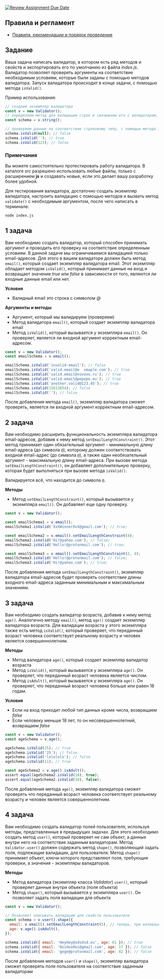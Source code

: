 [![Review Assignment Due Date](https://classroom.github.com/assets/deadline-readme-button-22041afd0340ce965d47ae6ef1cefeee28c7c493a6346c4f15d667ab976d596c.svg)](https://classroom.github.com/a/YbQvWPDc)
## Правила и регламент

- [Правила, рекомендации и порядок проведения](https://github.com/hexlet-college-students/exam-rules)

## Задание

Ваша задача написать валидатор, в котором есть ряд методов и свойств и экспортировать его по умолчанию из файла *index.js*. Валидатор позволяет проверять аргументы на соответствие необходимым условиям, которые были заданы с помощью методов валидатора. Запуск валидатора происходит в конце задачи, с помощью метода `isValid()`.

Пример использования:

```javascript
// создаем экземпляр валидатора
const v = new Validator();
// определяем метод для валидации строк и связываем его с валидатором, обращаясь к нему через переменную.
const schema = v.string();

// проверяем данные на соответствие строковому типу, с помощью метода isValid()
schema.isValid(null); // false
schema.isValid(''); // true
schema.isValid(123); // false
```

### Примечания

Вы можете самостоятельно протестировать работу валидатора. В каталоге *src* разрешено использовать любые файлы, только с расширением **js** и создавать новые, если это делает вашу разработку более удобной.

Для тестирования валидатора, достаточно создать экземпляр валидатора, настроить валидацию с помощью методов и вызвать метод `validate()` с необходимым аргументом, после чего написать в терминале:

```bash
node index.js
```

## 1 задача

Вам необходимо создать валидатор, который способен принимать аргумент и проводить его проверку на соответствие определенным условиям. В данной задаче мы ограничиваемся валидацией только email-адресов. Для этого в вашем валидаторе должен быть метод `email()`, который создает экземпляр валидатора email. Этот экземпляр обладает методом `isValid()`, который принимает данные на вход и возвращает значение *true* или *false* в зависимости от того, являются ли входные данные email или нет.

**Условия**

- Валидный email это строка с символом *@*

**Аргументы и методы**

- Аргумент, который мы валидируем (проверяем)
- Метод валидатора `email()`, который создает экземпляр валидатора email
- Метод `isValid()`, который вызывается у экземпляра `email()`. Он проверяет, является ли входной аргумент корректным email-адресом.

```javascript
const v = new Validator();
const emailSchema = v.email();

emailSchema.isValid('invalid-email'); // false
emailSchema.isValid('valid.email@e  xmaple.com'); // true
emailSchema.isValid('valid.email@vovovo.ru'); // true
emailSchema.isValid('valid.email@pepepe.eu'); // true
emailSchema.isValid('another.valid@123.45'); // true
emailSchema.isValid(15613854); // false
emailSchema.isValid(''); // false
```

После добавления метода `email()`, экземпляр валидатора сможет проверять, является ли входной аргумент корректным email-адресом.

## 2 задача

Вам необходимо расширить функциональность экземпляра валидатора email-адресов, добавив к нему метод `setEmailLengthConstraint()`.
Этот метод принимает один обязательный аргумент - минимальную длину email-адреса (до символа `@`), которому должен соответствовать входной email-адрес (до символа `@`), а также один необязательный аргумент - максимальную длину email-адреса. При вызове метода `setEmailLengthConstraint()`, он добавляет дополнительную проверку, которая будет выполняться при вызове метода `isValid()`.

Валидируется всё, что находится до символа `@`.

**Методы**

- Метод `setEmailLengthConstraint()`, который вызывается у экземпляра `email()`. Он добавляет еще одну проверку.

```javascript
const v = new Validator();

const emailSchema1 = v.email();
emailSchema1.isValid('XxXWinnerXxX@gmail.com'); // true;

const emailSchema2 = v.email().setEmailLengthConstraint(4);
emailSchema2.isValid('Hi!@yahoo.com'); // false;
emailSchema2.isValid('Hello!@protonmail.com'); // true;

const emailSchema3 = v.email().setEmailLengthConstraint(2, 4);
emailSchema3.isValid('Hello!@protonmail.com'); // false;
emailSchema3.isValid('Hi!@yahoo.com'); // true;
```

После добавления метода `setEmailLengthConstraint()`, экземпляр валидатора email-адресов будет проверять соответствие длины входного email-адреса заданным минимальным и максимальным значениям.

## 3 задача

Вам необходимо создать валидатор возраста, добавив к нему метод `age()`. Аналогично методу `email()`, метод `age()` создает экземпляр валидатора возраста. Для валидации возраста у этого экземпляра также есть метод `isValid()`, который проверяет, что переданный возраст человека соответствует реальному возрасту и человек является совершеннолетним.

**Методы**

- Метод валидатора `age()`, который создает экземпляр валидатор возраста
- Метод `isValid()`, который вызывается у экземпляра `age()`. Он проверяет, что переданный возраст человека является числом.
- Метод `isAdult()`, который вызывается у экземпляра `age()`. Он проверяет, что переданный возраст человека больше или равен 18 годам.

**Условия**

- Если на вход приходит любой тип данных кроме числа, возвращаем *false*
- Если человеку меньше 18 лет, то он несовершеннолетний, возвращаем *false*

```javascript
const v = new Validator();
const ageSchema = v.age();

ageSchema.isValid(25); // true
ageSchema.isValid('25'); // false
ageSchema.isValid('lolololo'); // false
ageSchema.isValid(11); // true

const ageSchema2 = v.age().isAdult();
assert.equal(ageSchema2.isValid(18), true);
assert.equal(ageSchema2.isValid(10), false);
```

После добавления метода `age()`, экземпляр валидатора сможет проверять что переданный возраст человека соответствует реальному возрасту и человек является совершеннолетним.

## 4 задача

Вам необходимо создать валидатор полей пользователя, используя методы, представленные в предыдущих задачах. Для этого необходимо создать метод `user()`, который проверяет не сам объект, а данные внутри него на соответствие заданным валидаторам. Метод `Validator.user()` должен содержать метод `shape()`, позволяющий задать поля, подлежащие валидации, для пользователя. Метод `shape()` принимает объект, ключи которого представляют поля, требующие проверки, а значения - экземпляры валидаторов.

**Методы**

- Метод валидатора (экземпляр класса *Validator*) `user()`, который проверяет данные внутри объекта (поля объекта)
- Метод `shape()`, который вызывается у экземпляра `user()`. Он позволяет задать поля валидации для объекта

```javascript
const v = new Validator();

// Позволяет описывать валидацию для свойств пользователя
const schema = v.user().shape({
  email: v.email().setEmailLengthConstraint(5), // теперь, при валидации пользователя с ключом email, значение этого ключа пройдет валидацию в соответствии с текущими методами
  age: v.age().isAdult(),
});

schema.isValid({ email: 'HeyHey@sdsdsd.eu', age: 61 }); // true
schema.isValid({ email: 'HoiHoiHoi@gmail.com', age: 17 }); // false
schema.isValid({ email: 'gege@protonmail.com', age: 82 }); // false
```

После добавления методов `user()` и `shape()`, экземпляр валидатора сможет проверять поля пользователя на соответствие заданным валидаторам
